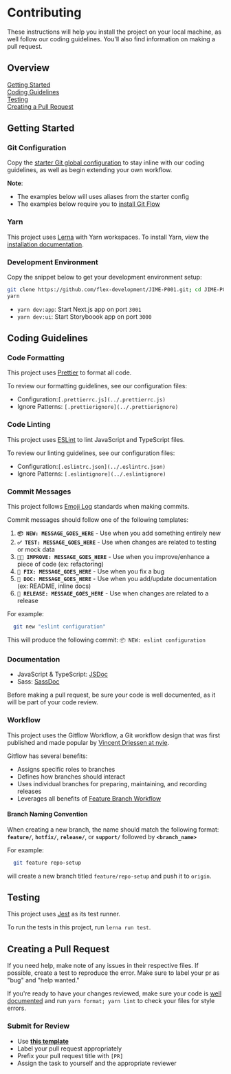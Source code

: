 # Contributing

These instructions will help you install the project on your local machine, as well follow our coding guidelines. You'll also find information on making a pull request.

## Overview

[Getting Started](#getting-started)  
[Coding Guidelines](#coding-guidlines)  
[Testing](#testing)  
[Creating a Pull Request](#creating-a-pull-request)

## Getting Started

### Git Configuration

Copy the [starter Git global configuration](.gitconfig) to stay inline with our coding guidelines, as well as begin extending your own workflow.

**Note**:

- The examples below will uses aliases from the starter config
- The examples below require you to [install Git Flow](https://github.com/nvie/gitflow/wiki/Installation)

### Yarn

This project uses [Lerna](https://lerna.js.org/) with Yarn workspaces. To install Yarn, view the [installation documentation](https://classic.yarnpkg.com/en/docs/install).

### Development Environment

Copy the snippet below to get your development environment setup:

```zsh
git clone https://github.com/flex-development/JIME-P001.git; cd JIME-P001
yarn
```

- `yarn dev:app`: Start Next.js app on port `3001`
- `yarn dev:ui`: Start Storyboook app on port `3000`

## Coding Guidelines

### Code Formatting

This project uses [Prettier](https://prettier.io/) to format all code.

To review our formatting guidelines, see our configuration files:

- Configuration:`[.prettierrc.js](../.prettierrc.js)`
- Ignore Patterns: `[.prettierignore](../.prettierignore)`

### Code Linting

This project uses [ESLint](https://eslint.org/) to lint JavaScript and TypeScript files.

To review our linting guidelines, see our configuration files:

- Configuration:`[.eslintrc.json](../.eslintrc.json)`
- Ignore Patterns: `[.eslintignore](../.eslintignore)`

### Commit Messages

This project follows [Emoji Log](https://github.com/ahmadawais/Emoji-Log) standards when making commits.

Commit messages should follow one of the following templates:

1. **`📦 NEW: MESSAGE_GOES_HERE`** - Use when you add something entirely new
2. **`✅ TEST: MESSAGE_GOES_HERE`** - Use when changes are related to testing or mock data
3. **`👌🏾 IMPROVE: MESSAGE_GOES_HERE`** - Use when you improve/enhance a piece of code (ex: refactoring)
4. **`🐛 FIX: MESSAGE_GOES_HERE`** - Use when you fix a bug
5. **`📖 DOC: MESSAGE_GOES_HERE`** - Use when you add/update documentation (ex: README, inline docs)
6. **`🚀 RELEASE: MESSAGE_GOES_HERE`** - Use when changes are related to a release

For example:

```zsh
  git new "eslint configuration"
```

This will produce the following commit: `📦 NEW: eslint configuration`

### Documentation

- JavaScript & TypeScript: [JSDoc](https://jsdoc.app)
- Sass: [SassDoc](http://sassdoc.com/annotations/)

Before making a pull request, be sure your code is well documented, as it will be part of your code review.

### Workflow

This project uses the Gitflow Workflow, a Git workflow design that was first published and made popular by [Vincent Driessen at nvie](https://nvie.com/posts/a-successful-git-branching-model/).

Gitflow has several benefits:

- Assigns specific roles to branches
- Defines how branches should interact
- Uses individual branches for preparing, maintaining, and recording releases
- Leverages all benefits of [Feature Branch Workflow](https://www.atlassian.com/git/tutorials/comparing-workflows/feature-branch-workflow)

#### Branch Naming Convention

When creating a new branch, the name should match the following format: **`feature/`**, **`hotfix/`**, **`release/`**, or **`support/`** followed by **`<branch_name>`**

For example:

```zsh
  git feature repo-setup
```

will create a new branch titled `feature/repo-setup` and push it to `origin`.

## Testing

This project uses [Jest](https://jestjs.io/) as its test runner.

To run the tests in this project, run `lerna run test`.

## Creating a Pull Request

If you need help, make note of any issues in their respective files. If possible, create a test to reproduce the error. Make sure to label your pr as "bug" and "help wanted."

If you're ready to have your changes reviewed, make sure your code is [well documented](#documentation) and run `yarn format; yarn lint` to check your files for style errors.

### Submit for Review

- Use [**this template**](./pull_request_template.md)
- Label your pull request appropriately
- Prefix your pull request title with `[PR]`
- Assign the task to yourself and the appropriate reviewer
